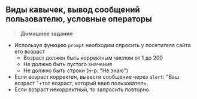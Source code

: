 
## Виды кавычек, вывод сообщений пользователю, условные операторы

> **Домашнее задание**

- Используя функцию `prompt` необходим спросить у посетителя сайта его возраст
    - Возраст должен быть корректным числом от 1 до 200
    - Не должно быть пустого значения
    - Не должно быть строки (н-р: "Не знаю")
- Если возраст корректен, вывести сообщение через `alert`: "Ваш возраст "+тот возраст, который ввел пользователь.
- Если возраст некорректный, то запросить повторно.
